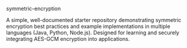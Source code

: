 symmetric-encryption

A simple, well-documented starter repository demonstrating symmetric encryption best practices and example implementations in multiple languages (Java, Python, Node.js). Designed for learning and securely integrating AES-GCM encryption into applications.
